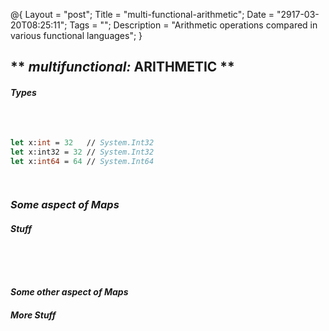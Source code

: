 @{
    Layout = "post";
    Title = "multi-functional-arithmetic";
    Date = "2917-03-20T08:25:11";
    Tags = "";
    Description = "Arithmetic operations compared in various functional languages";
}

** _multifunctional:_ ARITHMETIC **
---------------------------------------------------------------------

##### Types #####

<div class="flex">

~~~~haskell



~~~~

~~~~fsharp

let x:int = 32   // System.Int32
let x:int32 = 32 // System.Int32
let x:int64 = 64 // System.Int64


~~~~

~~~~scala


~~~~

~~~~clojure

~~~~

</div>

### _Some aspect **of** Maps_ ###

##### Stuff #####

<div class="flex">

~~~~haskell

~~~~

~~~~fsharp

~~~~

~~~~scala

~~~~

~~~~clojure

~~~~

</div>

#### _Some other aspect **of** Maps_ ####

##### More Stuff #####

<div class="flex">

~~~~haskell

~~~~

~~~~fsharp

~~~~

~~~~scala

~~~~

~~~~clojure

~~~~

</div>

